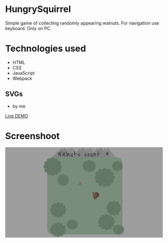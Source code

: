# HungrySquirrel
Simple game of collecting randomly appearing walnuts. For navigation use keyboard. Only on PC.

# Technologies used
- HTML
- CSS
- JavaScript
- Webpack

## SVGs
- by me

[Live DEMO](https://dyminki.github.io/HungrySquirrel/)

# Screenshoot

![Image](https://github.com/dyminki/HungrySquirrel/blob/master/inf.png)
